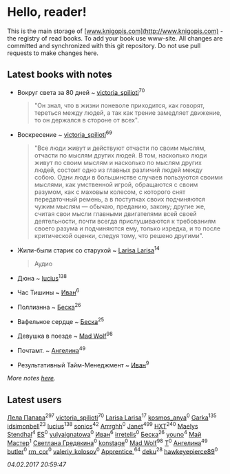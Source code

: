 # Hello, reader!
This is the main storage of [www.knigopis.com](http://www.knigopis.com) - the registry of read books.
To add your book use www-site. All changes are committed and synchronized with this git repository.
Do not use pull requests to make changes here.


## Latest books with notes
* Вокруг света за 80 дней ~ [victoria_spilioti](users/219/219259003-vkontakte)<sup>70</sup>
    > "Он знал, что в жизни поневоле приходится, как говорят, тереться между людей, а так как трение замедляет движение, то он держался в стороне от всех".

* Воскресение ~ [victoria_spilioti](users/219/219259003-vkontakte)<sup>69</sup>
    > "Все люди живут и действуют отчасти по своим мыслям, отчасти по мыслям других людей. В том, насколько люди живут по своим мыслям и насколько по мыслям других людей, состоит одно из главных различий людей между собою. Одни люди в большинстве случаев пользуются своими мыслями, как умственной игрой, обращаются с своим разумом, как с маховым колесом, с которого снят передаточный ремень, а в поступках своих подчиняются чужим мыслям — обычаю, преданию, закону; другие же, считая свои мысли главными двигателями всей своей деятельности, почти всегда прислушиваются к требованиям своего разума и подчиняются ему, только изредка, и то после критической оценки, следуя тому, что решено другими".

* Жили-были старик со старухой ~ [Larisa Larisa](users/160/1606575652891411-facebook)<sup>14</sup>
    > Аудио

* Дюна ~ [lucius](users/838/83820536-yandex)<sup>138</sup>

* Час Тишины ~ [Иван](users/111/111223381196748176136-google)<sup>6</sup>

* Поллианна ~ [Беска](users/157/1577468-vkontakte)<sup>26</sup>

* Вафельное сердце ~ [Беска](users/157/1577468-vkontakte)<sup>25</sup>

* Девушка в поезде ~ [Mad Wolf](users/947/94738840-vkontakte)<sup>98</sup>

* Почтамт. ~ [Ангелина](users/837/83788782-vkontakte)<sup>49</sup>

* Результативный Тайм-Менеджмент ~ [Иван](users/111/111223381196748176136-google)<sup>9</sup>


_More notes [here](latest_books_with_notes.md)._


## Latest users
[Лела Папава](users/761/76187635-vkontakte)<sup>297</sup> 
[victoria_spilioti](users/219/219259003-vkontakte)<sup>70</sup> 
[Larisa Larisa](users/160/1606575652891411-facebook)<sup>17</sup> 
[kosmos_anya](users/216/216683763-vkontakte)<sup>0</sup> 
[Garka](users/115/115753719718250012620-google)<sup>135</sup> 
[idsimonbell](users/380/380554090-vkontakte)<sup>23</sup> 
[lucius](users/838/83820536-yandex)<sup>138</sup> 
[sonics](users/588/5880221-vkontakte)<sup>42</sup> 
[Arrrghh](users/314/314964649-yandex)<sup>0</sup> 
[Janet](users/205/20565064-vkontakte)<sup>499</sup> 
[HXT](users/100/100002563462782-facebook)<sup>240</sup> 
[Maelys Stendhal](users/152/152183909-vkontakte)<sup>4</sup> 
[ES](users/106/106080443295631078644-google)<sup>0</sup> 
[yulyaignatowa](users/853/85303248-vkontakte)<sup>0</sup> 
[Иван](users/111/111223381196748176136-google)<sup>6</sup> 
[irretelis](users/113/113680059831396460315-google)<sup>0</sup> 
[Беска](users/157/1577468-vkontakte)<sup>26</sup> 
[youno](users/302/302928912-vkontakte)<sup>4</sup> 
[Май Мастер](users/102/102220851636735847600-google)<sup>1</sup> 
[Светлана Гредякина](users/147/14774538313933771045-mailru)<sup>0</sup> 
[konstage](users/164/1647931-vkontakte)<sup>0</sup> 
[Mad Wolf](users/947/94738840-vkontakte)<sup>98</sup> 
[T](users/128/1285226392222771641-mailru)<sup>0</sup> 
[Ангелина](users/837/83788782-vkontakte)<sup>49</sup> 
[butler](users/405/405976511-vkontakte)<sup>0</sup> 
[rm_cor](users/729/72927449-vkontakte)<sup>0</sup> 
[valeriy_kolosov](users/101/101924645-vkontakte)<sup>0</sup> 
[Apprentice ](users/528/52821952-vkontakte)<sup>64</sup> 
[deku](users/384/384194935-vkontakte)<sup>28</sup> 
[hawkeyepierce89](users/317/317314037-vkontakte)<sup>0</sup> 


_04.02.2017 20:59:47_
